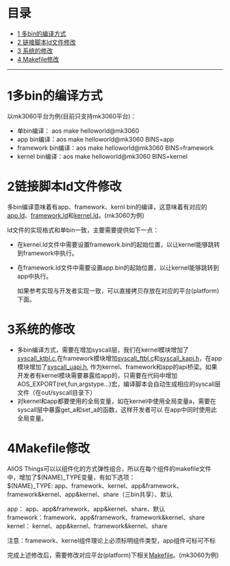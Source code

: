 # 目录
  * [1 多bin的编译方式](#1多bin的编译方式)
  * [2 链接脚本ld文件修改](#2链接脚本ld文件修改)
  * [3 系统的修改](#3系统的修改)
  * [4 Makefile修改](#4Makefile修改)
------
# 1多bin的编译方式  
以mk3060平台为例(目前只支持mk3060平台)：
 * 单bin编译： aos make helloworld@mk3060
 * app bin编译：aos make helloworld@mk3060 BINS=app
 * framework bin编译：aos make helloworld@mk3060 BINS=framework
 * kernel bin编译：aos make helloworld@mk3060 BINS=kernel

# 2链接脚本ld文件修改  
多bin编译意味着有app、framework、kernl bin的编译，这意味着有对应的[app.ld](https://github.com/alibaba/AliOS-Things/blob/master/platform/mcu/moc108/linkinfo/mx108_app.ld.S)、[framework.ld](https://github.com/alibaba/AliOS-Things/blob/master/platform/mcu/moc108/linkinfo/mx108_framework.ld.S)和[kernel.ld](https://github.com/alibaba/AliOS-Things/blob/master/platform/mcu/moc108/linkinfo/mx108_kernel.ld.S)。(mk3060为例)
  
ld文件的实现格式和单bin一致，主要需要提供如下一点：
* 在kernel.ld文件中需要设置framework.bin的起始位置，以让kernel能够跳转到framework中执行。
* 在framework.ld文件中需要设置app.bin的起始位置，以让kernel能够跳转到app中执行。

  如果参考实现与开发者实现一致，可以直接拷贝存放在对应的平台(platform)下面。

# 3系统的修改
* 多bin编译方式，需要在增加syscall层，我们在kernel模块增加了[syscall_ktbl.c](https://github.com/alibaba/AliOS-Things/blob/master/kernel/ksyscall/syscall_ktbl.c),在framework模块增加[syscall_ftbl.c](https://github.com/alibaba/AliOS-Things/blob/master/framework/fsyscall/syscall_ftbl.c)和[syscall_kapi.h](https://github.com/alibaba/AliOS-Things/blob/master/framework/fsyscall/syscall_kapi/syscall_kapi.h)，在app模块增加了[syscall_uapi.h](https://github.com/alibaba/AliOS-Things/blob/master/app/usyscall/syscall_uapi.h),
作为kernel、framework和app的api桥梁。如果开发者有kernel模块需要暴露给app的，只需要在代码中增加AOS_EXPORT(ret,fun,argstype...)宏，编译脚本会自动生成相应的syscall层文件（在out/syscall目录下）   
* 对kernel和app都要使用的全局变量，如在kernel中使用全局变量a，需要在syscall层中暴露get_a和set_a的函数，这样开发者可以
在app中同时使用此全局变量。

# 4Makefile修改
AliOS Things可以以组件化的方式弹性组合，所以在每个组件的makefile文件中，增加了$(NAME)_TYPE变量，有如下选项：   
$(NAME)_TYPE:
app、framework、kernel、app&framework、framework&kernel、app&kernel、share（三bin共享）、默认

app：          app、app&framework、app&kernel、share、默认   
framework：framework、app&framework、framework&kernel、share   
kernel：       kernel、app&kernel、framework&kernel、share

注意：framework、kernel组件理论上必须标明组件类型，app组件可标可不标

完成上述修改后，需要修改对应平台(platform)下相关[Makefile](https://github.com/alibaba/AliOS-Things/blob/master/platform/mcu/moc108/moc108.mk)。(mk3060为例)